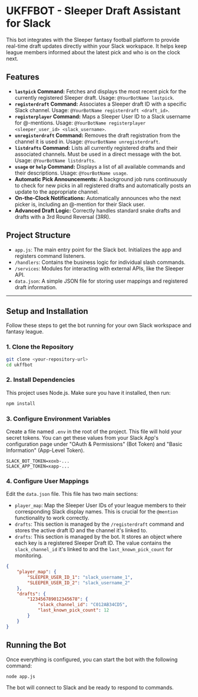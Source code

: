 # UKFFBOT - Sleeper Draft Assistant for Slack

This bot integrates with the Sleeper fantasy football platform to provide real-time draft updates directly within your Slack workspace. It helps keep league members informed about the latest pick and who is on the clock next.

## Features

- **`lastpick` Command:** Fetches and displays the most recent pick for the currently registered Sleeper draft. Usage: `@YourBotName lastpick`.
- **`registerdraft` Command:** Associates a Sleeper draft ID with a specific Slack channel. Usage: `@YourBotName registerdraft <draft_id>`.
- **`registerplayer` Command:** Maps a Sleeper User ID to a Slack username for @-mentions. Usage: `@YourBotName registerplayer <sleeper_user_id> <slack_username>`.
- **`unregisterdraft` Command:** Removes the draft registration from the channel it is used in. Usage: `@YourBotName unregisterdraft`.
- **`listdrafts` Command:** Lists all currently registered drafts and their associated channels. Must be used in a direct message with the bot. Usage: `@YourBotName listdrafts`.
- **`usage` or `help` Command:** Displays a list of all available commands and their descriptions. Usage: `@YourBotName usage`.
- **Automatic Pick Announcements:** A background job runs continuously to check for new picks in all registered drafts and automatically posts an update to the appropriate channel.
- **On-the-Clock Notifications:** Automatically announces who the next picker is, including an @-mention for their Slack user.
- **Advanced Draft Logic:** Correctly handles standard snake drafts and drafts with a 3rd Round Reversal (3RR).

## Project Structure

- `app.js`: The main entry point for the Slack bot. Initializes the app and registers command listeners.
- `/handlers`: Contains the business logic for individual slash commands.
- `/services`: Modules for interacting with external APIs, like the Sleeper API.
- `data.json`: A simple JSON file for storing user mappings and registered draft information.

---

## Setup and Installation

Follow these steps to get the bot running for your own Slack workspace and fantasy league.

### 1. Clone the Repository

```bash
git clone <your-repository-url>
cd ukffbot
```

### 2. Install Dependencies

This project uses Node.js. Make sure you have it installed, then run:

```bash
npm install
```

### 3. Configure Environment Variables

Create a file named `.env` in the root of the project. This file will hold your secret tokens. You can get these values from your Slack App's configuration page under "OAuth & Permissions" (Bot Token) and "Basic Information" (App-Level Token).

```
SLACK_BOT_TOKEN=xoxb-...
SLACK_APP_TOKEN=xapp-...
```

### 4. Configure User Mappings

Edit the `data.json` file. This file has two main sections:

- `player_map`: Map the Sleeper User IDs of your league members to their corresponding Slack display names. This is crucial for the `@mention` functionality to work correctly.
- `drafts`: This section is managed by the `/registerdraft` command and stores the active draft ID and the channel it's linked to.
- `drafts`: This section is managed by the bot. It stores an object where each key is a registered Sleeper Draft ID. The value contains the `slack_channel_id` it's linked to and the `last_known_pick_count` for monitoring.

```json
{
    "player_map": {
        "SLEEPER_USER_ID_1": "slack_username_1",
        "SLEEPER_USER_ID_2": "slack_username_2"
    },
    "drafts": {
        "123456789012345678": {
            "slack_channel_id": "C012AB34CD5",
            "last_known_pick_count": 12
        }
    }
}
```

## Running the Bot

Once everything is configured, you can start the bot with the following command:

```bash
node app.js
```

The bot will connect to Slack and be ready to respond to commands.